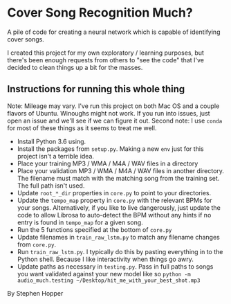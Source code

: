# Cover Song Recognition Much?

A pile of code for creating a neural network which is capable of identifying cover songs.

I created this project for my own exploratory / learning purposes, but there's been enough
requests from others to "see the code" that I've decided to clean things up a bit for
the masses.

## Instructions for running this whole thing
Note: Mileage may vary. I've run this project on both Mac OS and a couple flavors of
Ubuntu. Winoughs might not work. If you run into issues, just open an issue and we'll
see if we can figure it out.
Second note: I use `conda` for most of these things as it seems to treat me well.
* Install Python 3.6 using.
* Install the packages from `setup.py`. Making a new `env` just for this project isn't
a terrible idea.
* Place your training MP3 / WMA / M4A / WAV files in a directory
* Place your validation MP3 / WMA / M4A / WAV files in another directory.
The filename must match with the matching song from the training set. The full path isn't
used.
* Update `root_*_dir` properties in `core.py` to point to your directories.
* Update the `tempo_map` property in `core.py` with the relevant BPMs for your songs.
Alternatively, if you like to live dangerously, just update the code to allow Librosa
to auto-detect the BPM without any hints if no entry is found in `tempo_map` for
a given song.
* Run the 5 functions specified at the bottom of `core.py`
* Update filenames in `train_raw_lstm.py` to match any filename changes from `core.py`.
* Run `train_raw_lstm.py`. I typically do this by pasting everything in to the Python shell.
Because I like interactivity when things go awry.
* Update paths as necessary in `testing.py`. Pass in full paths to songs you want
validated against your new model like so `python -m audio_much.testing ~/Desktop/hit_me_with_your_best_shot.mp3`


By Stephen Hopper